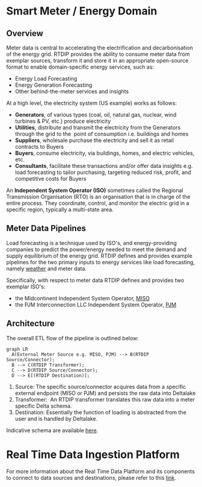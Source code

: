 # Smart Meter / Energy Domain
## Overview
Meter data is central to accelerating the electrification and decarbonisation of the energy grid. RTDIP provides the ability to consume meter data from exemplar sources, transform it and store it in an appropriate open-source format to enable domain-specific energy services, such as:

* Energy Load Forecasting
* Energy Generation Forecasting
* Other behind-the-meter services and insights

At a high level, the electricity system (US example) works as follows:

* **Generators**, of various types (coal, oil, natural gas, nuclear, wind turbines & PV, etc.) produce electricity 
* **Utilities**, distribute and transmit the electricity from the Generators through the grid to the  point of consumption i.e. buildings and homes
* **Suppliers**, wholesale purchase the electricity and sell it as retail contracts to Buyers
* **Buyers**, consume electricity, via buildings, homes, and electric vehicles, etc.
* **Consultants**, facilitate these transactions and/or offer data insights e.g. load forecasting to tailor purchasing, targeting reduced risk, profit, and competitive costs for Buyers

An **Independent System Operator (ISO)** sometimes called the Regional Transmission Organisation (RTO) is an organisation that is in charge of the entire process. They coordinate, control, and monitor the electric grid in a specific region, typically a multi-state area.

## Meter Data Pipelines
Load forecasting is a technique used by ISO's, and energy-providing companies to predict the power/energy needed to meet the demand and supply equilibrium of the energy grid. RTDIP defines and provides example pipelines for the two primary inputs to energy services like load forecasting, namely [weather](/rtdip/core/domains/weather/overview/) and meter data.

Specifically, with respect to meter data RTDIP defines and provides two exemplar ISO's:

* the Midcontinent Independent System Operator, [MISO](https://www.misoenergy.org/about/)   
* the PJM Interconnection LLC Independent System Operator, [PJM](https://www.pjm.com/about-pjm)

## Architecture

The overall ETL flow of the pipeline is outlined below:

``` mermaid
graph LR
  A(External Meter Source e.g. MISO, PJM) --> B(RTDIP Source/Connector);
  B --> C(RTDIP Transformer);
  C --> D(RTDIP Source/Connector);
  D --> E[(RTDIP Destination)];
```

1. Source: The specific source/connector acquires data from a specific external endpoint (MISO or PJM) and persists the raw data into Deltalake 
2. Transformer:  An RTDIP transformer translates this raw data into a meter specific Delta schema.  
3. Destination: Essentially the function of loading is abstracted from the user and is handled by Deltalake. 

Indicative schema are available [here](data_model.md). 

# Real Time Data Ingestion Platform
For more information about the Real Time Data Platform and its components to connect to data sources and destinations, please refer to this [link](../../sdk/overview.md).